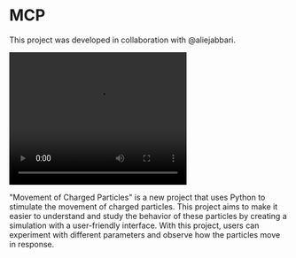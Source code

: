 # MCP
This project was developed in collaboration with @aliejabbari.

<video width="320" height="240" controls>
  <source src="https://drive.google.com/file/d/1ZeghAMRPV5uab6oXvbUgoEGdssJNja3B" type="video/mp4">
  Your browser does not support the video tag.
</video>

"Movement of Charged Particles" is a new project that uses Python to stimulate the movement of charged particles. This project aims to make it easier to understand and study the behavior of these particles by creating a simulation with a user-friendly interface. With this project, users can experiment with different parameters and observe how the particles move in response.
